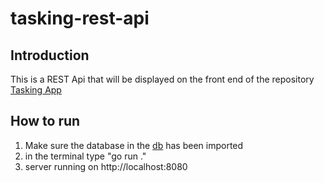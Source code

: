# tasking-rest-api
## Introduction
This is a REST Api that will be displayed on the front end of the repository [Tasking App](https://github.com/fauzan264/tasking-app)

## How to run
1. Make sure the database in the [db](https://github.com/fauzan264/tasking-rest-api/tree/master/db) has been imported
2. in the terminal type "go run ."
3. server running on http://localhost:8080